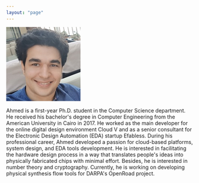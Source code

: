 ```yaml
---
layout: "page"
---
```




![](/members/agiza_mini.jpg)


Ahmed is a first-year Ph.D. student in the Computer Science department. He received his bachelor's degree in Computer Engineering from the American University in Cairo in 2017. He worked as the main developer for the online digital design environment Cloud V and as a senior consultant for the Electronic Design Automation (EDA) startup Efabless. During his professional career, Ahmed developed a passion for cloud-based platforms, system design, and EDA tools development. He is interested in facilitating the hardware design process in a way that translates people's ideas into physically fabricated chips with minimal effort. Besides, he is interested in number theory and cryptography. Currently, he is working on developing physical synthesis flow tools for DARPA's OpenRoad project.
